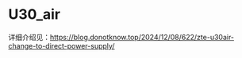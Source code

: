 # U30_air
详细介绍见：https://blog.donotknow.top/2024/12/08/622/zte-u30air-change-to-direct-power-supply/
